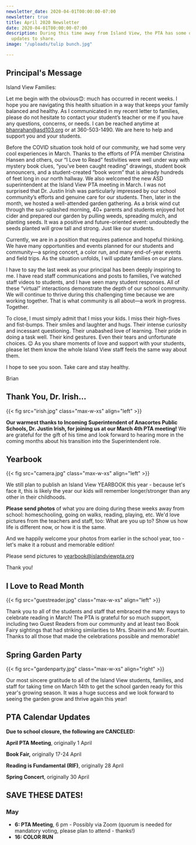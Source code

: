 ```yaml
---
newsletter_date: 2020-04-01T00:00:00-07:00
newsletter: true
title: April 2020 Newsletter
date: 2020-04-01T00:00:00-07:00
description: During this time away from Island View, the PTA has some quick news &
  updates to share.
image: "/uploads/tulip bunch.jpg"

---
```

## Principal's Message

Island View Families:

Let me begin with the obvious😊: much has occurred in recent weeks. I hope you are navigating this health situation in a way that keeps your family balanced and healthy. As I communicated in my recent letter to families, please do not hesitate to contact your student’s teacher or me if you have any questions, concerns, or needs. I can be reached anytime at [bhanrahan@asd103.org](mailto:bhanrahan@asd103.org) or at 360-503-1490. We are here to help and support you and your students.

Before the COVID situation took hold of our community, we had some very cool experiences in March. Thanks to the efforts of PTA member Christina Hansen and others, our “I Love to Read” festivities were well under way with mystery book clues, “you’ve been caught reading” drawings, student book announcers, and a student-created “book worm” that is already hundreds of feet long in our north hallway. We also welcomed the new ASD superintendent at the Island View PTA meeting in March. I was not surprised that Dr. Justin Irish was particularly impressed by our school community’s efforts and genuine care for our students. Then, later in the month, we hosted a well-attended garden gathering. As a brisk wind cut through the sun-splashed morning, 40+ parents and students enjoyed hot cider and prepared our garden by pulling weeds, spreading mulch, and planting seeds. It was a positive and future-oriented event: undoubtedly the seeds planted will grow tall and strong. Just like our students.

Currently, we are in a position that requires patience and hopeful thinking. We have many opportunities and events planned for our students and community—a spring concert, a color run, and many end-of-year events and field trips. As the situation unfolds, I will update families on our plans.

I have to say the last week as your principal has been deeply inspiring to me. I have read staff communications and posts to families, I’ve watched staff videos to students, and I have seen many student responses. All of these “virtual” interactions demonstrate the depth of our school community. We will continue to thrive during this challenging time because we are working together. That is what community is all about—a work in progress. Together.

To close, I must simply admit that I miss your kids. I miss their high-fives and fist-bumps. Their smiles and laughter and hugs. Their intense curiosity and incessant questioning. Their unabashed love of learning. Their pride in doing a task well. Their kind gestures. Even their tears and unfortunate choices. 😉 As you share moments of love and support with your students, please let them know the whole Island View staff feels the same way about them.

I hope to see you soon. Take care and stay healthy.

Brian

## Thank You, Dr. Irish...

{{< fig src="irish.jpg" class="max-w-xs" align="left" >}}

**Our warmest thanks to Incoming Superintendent of Anacortes Public Schools, Dr. Justin Irish, for joining us at our March 4th PTA meeting!** We are grateful for the gift of his time and look forward to hearing more in the coming months about his transition into the Superintendent role.

## Yearbook

{{< fig src="camera.jpg" class="max-w-xs" align="left" >}}

We still plan to publish an Island View YEARBOOK this year - because let's face it, this is likely the year our kids will remember longer/stronger than any other in their childhoods.

**Please send photos** of what you are doing during these weeks away from school: homeschooling, going on walks, reading, playing, etc. We'd love pictures from the teachers and staff, too: What are you up to? Show us how life is different now, or how it is the same.

And we happily welcome your photos from earlier in the school year, too - let's make it a robust and memorable edition!

Please send pictures to [yearbook@islandviewpta.org](mailto:yearbook@islandviewpta.org)

Thank you!

## I Love to Read Month

{{< fig src="guestreader.jpg" class="max-w-xs" align="left" >}}

Thank you to all of the students and staff that embraced the many ways to celebrate reading in March! The PTA is grateful for so much support, including two Guest Readers from our community and at least two Book Fairy sightings that had striking similarities to Mrs. Shainin and Mr. Fountain.  Thanks to all those that made the celebrations possible and memorable!

## Spring Garden Party

{{< fig src="gardenparty.jpg" class="max-w-xs" align="right" >}}

Our most sincere gratitude to all of the Island View students, families, and staff for taking time on March 14th to get the school garden ready for this year's growing season. It was a huge success and we look forward to seeing the garden grow and thrive again this year!

## PTA Calendar Updates

**Due to school closure, the following are CANCELED:**

**April PTA Meeting**, originally 1 April

**Book Fair,** originally 17-24 April

**Reading is Fundamental (RIF)**, originally 28 April

**Spring Concert**, originally 30 April

## SAVE THESE DATES!

### May

* **6:       PTA Meeting**, 6 pm - Possibly via Zoom (quorum is needed for mandatory voting, please plan to attend - thanks!)
* **16:     COLOR RUN**